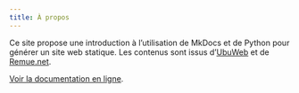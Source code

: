 ```yaml
---
title: À propos
---
```


Ce site propose une introduction à l’utilisation de MkDocs et de Python pour générer un site web statique. Les contenus sont issus d’[UbuWeb](https://ubuweb.com/film/beckett.html) et de [Remue.net](https://remue.net/beckett).

[Voir la documentation en ligne](http://ateliers.esad-pyrenees.fr/web/pages/ressources/python/mkdocs/).